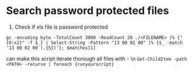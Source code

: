 # Search password protected files

1. Check if xls file is password protected
```
gc -encoding byte -TotalCount 3000 -ReadCount 20 ./<FILENAME> |% {"{0:x2}" -f $_} | Select-String -Pattern "13 00 02 00" |% {$_ -match '13 00 02 00 (.{5})'}; $matches[1]
```
can make this script iterate thorough all files with - \n
`Get-ChildItem -path <PATH> -recurse | foreach {runyourscript}`
